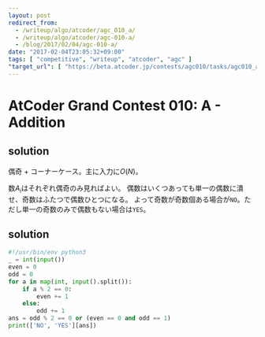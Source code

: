 ```yaml
---
layout: post
redirect_from:
  - /writeup/algo/atcoder/agc_010_a/
  - /writeup/algo/atcoder/agc-010-a/
  - /blog/2017/02/04/agc-010-a/
date: "2017-02-04T23:05:32+09:00"
tags: [ "competitive", "writeup", "atcoder", "agc" ]
"target_url": [ "https://beta.atcoder.jp/contests/agc010/tasks/agc010_a" ]
---
```


# AtCoder Grand Contest 010: A - Addition

## solution

偶奇 + コーナーケース。主に入力に$O(N)$。

数$A_i$はそれぞれ偶奇のみ見ればよい。
偶数はいくつあっても単一の偶数に潰せ、奇数はふたつで偶数ひとつになる。
よって奇数が奇数個ある場合が`NO`。ただし単一の奇数のみで偶数もない場合は`YES`。

## solution

``` python
#!/usr/bin/env python3
_ = int(input())
even = 0
odd = 0
for a in map(int, input().split()):
    if a % 2 == 0:
        even += 1
    else:
        odd += 1
ans = odd % 2 == 0 or (even == 0 and odd == 1)
print(['NO', 'YES'][ans])
```
